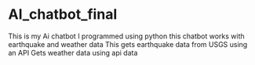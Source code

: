 # AI_chatbot_final
This is my Ai chatbot I programmed using python this chatbot works with earthquake and weather data 
This gets earthquake data from USGS using an API
Gets weather data using api data 



